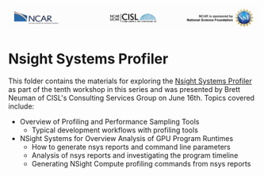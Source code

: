 ![NCAR UCAR Logo](../../NCAR_CISL_NSF_banner.jpeg)
# Nsight Systems Profiler

This folder contains the materials for exploring the [Nsight Systems Profiler](10_HandsOnNsight_nsys.ipynb) as part of the tenth workshop in this series and was presented by Brett Neuman of CISL's Consulting Services Group on June 16th. Topics covered include:

* Overview of Profiling and Performance Sampling Tools
    * Typical development workflows with profiling tools
* NSight Systems for Overview Analysis of GPU Program Runtimes
    * How to generate nsys reports and command line parameters
    * Analysis of nsys reports and investigating the program timeline
    * Generating NSight Compute profiling commands from nsys reports